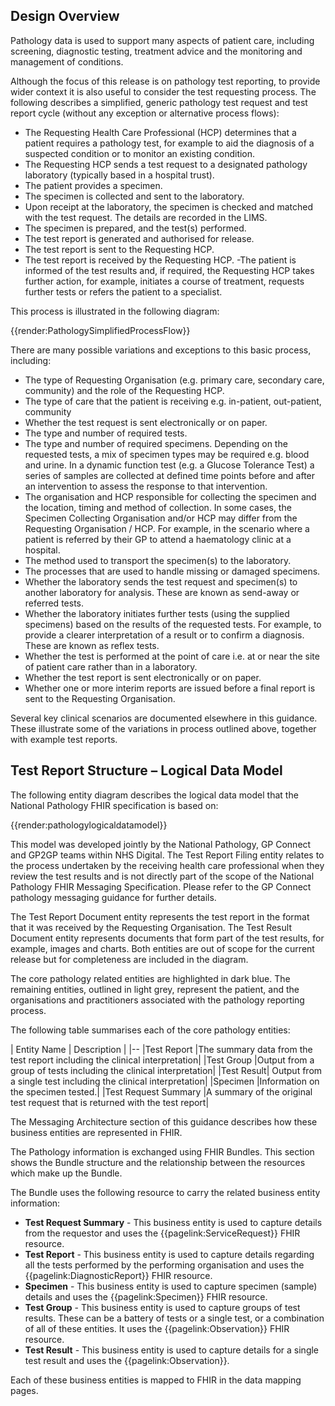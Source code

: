## Design Overview

Pathology data is used to support many aspects of patient care, including screening, diagnostic testing, treatment advice and the monitoring and management of conditions.

Although the focus of this release is on pathology test reporting, to provide wider context it is also useful to consider the test requesting process. The following describes a simplified, generic pathology test request and test report cycle (without any exception or alternative process flows):

- The Requesting Health Care Professional (HCP) determines that a patient requires a pathology test, for example to aid the diagnosis of a suspected condition or to monitor an existing condition.
- The Requesting HCP sends a test request to a designated pathology laboratory (typically based in a hospital trust).
- The patient provides a specimen. 
- The specimen is collected and sent to the laboratory.
- Upon receipt at the laboratory, the specimen is checked and matched with the test request. The details are recorded in the LIMS.
- The specimen is prepared, and the test(s) performed.
- The test report is generated and authorised for release.
- The test report is sent to the Requesting HCP.
- The test report is received by the Requesting HCP.
-The patient is informed of the test results and, if required, the Requesting HCP takes further action, for example, initiates a course of treatment, requests further tests or refers the patient to a specialist.

This process is illustrated in the following diagram:

{{render:PathologySimplifiedProcessFlow}}

There are many possible variations and exceptions to this basic process, including:

-	The type of Requesting Organisation (e.g. primary care, secondary care, community) and the role of the Requesting HCP.
-	The type of care that the patient is receiving e.g. in-patient, out-patient, community
-	Whether the test request is sent electronically or on paper.
-	The type and number of required tests.
-	The type and number of required specimens. Depending on the requested tests, a mix of specimen types may be required e.g. blood and urine. In a dynamic function test (e.g. a Glucose Tolerance Test) a series of samples are collected at defined time points before and after an intervention to assess the response to that intervention.
-	The organisation and HCP responsible for collecting the specimen and the location, timing and method of collection. In some cases, the Specimen Collecting Organisation and/or HCP may differ from the Requesting Organisation / HCP. For example, in the scenario where a patient is referred by their GP to attend a haematology clinic at a hospital.
-	The method used to transport the specimen(s) to the laboratory.
-	The processes that are used to handle missing or damaged specimens.
-	Whether the laboratory sends the test request and specimen(s) to another laboratory for analysis. These are known as send-away or referred tests. 
-	Whether the laboratory initiates further tests (using the supplied specimens) based on the results of the requested tests. For example, to provide a clearer interpretation of a result or to confirm a diagnosis. These are known as reflex tests.
-	Whether the test is performed at the point of care i.e. at or near the site of patient care rather than in a laboratory. 
-	Whether the test report is sent electronically or on paper.
-	Whether one or more interim reports are issued before a final report is sent to the Requesting Organisation.

Several key clinical scenarios are documented elsewhere in this guidance. These illustrate some of the variations in process outlined above, together with example test reports.

## Test Report Structure – Logical Data Model ##

The following entity diagram describes the logical data model that the National Pathology FHIR specification is based on:

{{render:pathologylogicaldatamodel}}

This model was developed jointly by the National Pathology, GP Connect and GP2GP teams within NHS Digital. The Test Report Filing entity relates to the process undertaken by the receiving health care professional when they review the test results and is not directly part of the scope of the National Pathology FHIR Messaging Specification. Please refer to the GP Connect pathology messaging guidance for further details.

The Test Report Document entity represents the test report in the format that it was received by the Requesting Organisation. The Test Result Document entity represents documents that form part of the test results, for example, images and charts. Both entities are out of scope for the current release but for completeness are included in the diagram.

The core pathology related entities are highlighted in dark blue. The remaining entities, outlined in light grey, represent the patient, and the organisations and practitioners associated with the pathology reporting process.

The following table summarises each of the core pathology entities:

| Entity Name | Description |
|--
|Test Report	|The summary data from the test report including the clinical interpretation|
|Test Group	|Output from a group of tests including the clinical interpretation|
|Test Result|	Output from a single test including the clinical interpretation|
|Specimen	|Information on the specimen tested.|
|Test Request Summary	|A summary of the original test request that is returned with the test report|

The Messaging Architecture section of this guidance describes how these business entities are represented in FHIR.


The Pathology information is exchanged using FHIR Bundles. This section shows the Bundle structure and the relationship between the resources which make up the Bundle. 

The Bundle uses the following resource to carry the related business entity information:
- **Test Request Summary** - This business entity is used to capture details from the requestor and uses the {{pagelink:ServiceRequest}} FHIR resource.
- **Test Report** - This business entity is used to capture details regarding all the tests performed by the performing organisation and uses the {{pagelink:DiagnosticReport}} FHIR resource.
- **Specimen** - This business entity is used to capture specimen (sample) details and uses the {{pagelink:Specimen}} FHIR resource.
- **Test Group** - This business entity is used to capture groups of test results. These can be a battery of tests or a single test, or a combination of all of these entities. It uses the {{pagelink:Observation}} FHIR resource.
- **Test Result** - This business entity is used to capture details for a single test result and uses the {{pagelink:Observation}}.

Each of these business entities is mapped to FHIR in the data mapping pages.
